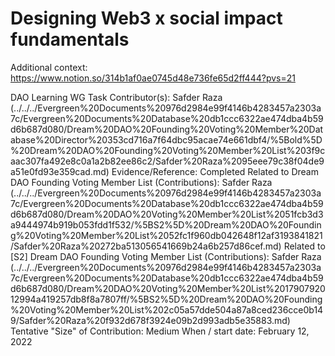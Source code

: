 # Designing Web3 x social impact fundamentals

Additional context: https://www.notion.so/314b1af0ae0745d48e736fe65d2ff444?pvs=21

 DAO Learning WG Task
Contributor(s): Safder Raza (../../../Evergreen%20Documents%20976d2984e99f4146b4283457a2303a7c/Evergreen%20Documents%20Database%20db1ccc6322ae474dba4b59d6b687d080/Dream%20DAO%20Founding%20Voting%20Member%20Database%20Director%20353cd716a7f64dbc95acae74e661dbf4/%5Bold%5D%20Dream%20DAO%20Founding%20Voting%20Member%20List%203f9caac307fa492e8c0a1a2b82ee86c2/Safder%20Raza%2095eee79c38f04de9a51e0fd93e359cad.md)
Evidence/Reference: Completed
Related to Dream DAO Founding Voting Member List (Contributions): Safder Raza (../../../Evergreen%20Documents%20976d2984e99f4146b4283457a2303a7c/Evergreen%20Documents%20Database%20db1ccc6322ae474dba4b59d6b687d080/Dream%20DAO%20Voting%20Member%20List%2051fcb3d3a9444974b919b053fdd1f532/%5BS2%5D%20Dream%20DAO%20Founding%20Voting%20Member%20List%2052fc1f960db042648f12af3193841821/Safder%20Raza%20272ba513056541669b24a6b257d86cef.md)
Related to [S2] Dream DAO Founding Voting Member List (Contributions): Safder Raza (../../../Evergreen%20Documents%20976d2984e99f4146b4283457a2303a7c/Evergreen%20Documents%20Database%20db1ccc6322ae474dba4b59d6b687d080/Dream%20DAO%20Voting%20Member%20List%201790792012994a419257db8f8a7807ff/%5BS2%5D%20Dream%20DAO%20Founding%20Voting%20Member%20List%202c05a57dde504a87a8ced236cce0b149/Safder%20Raza%20f932d678f3924e09b2d993adb5e35883.md)
Tentative "Size" of Contribution: Medium
When / start date: February 12, 2022